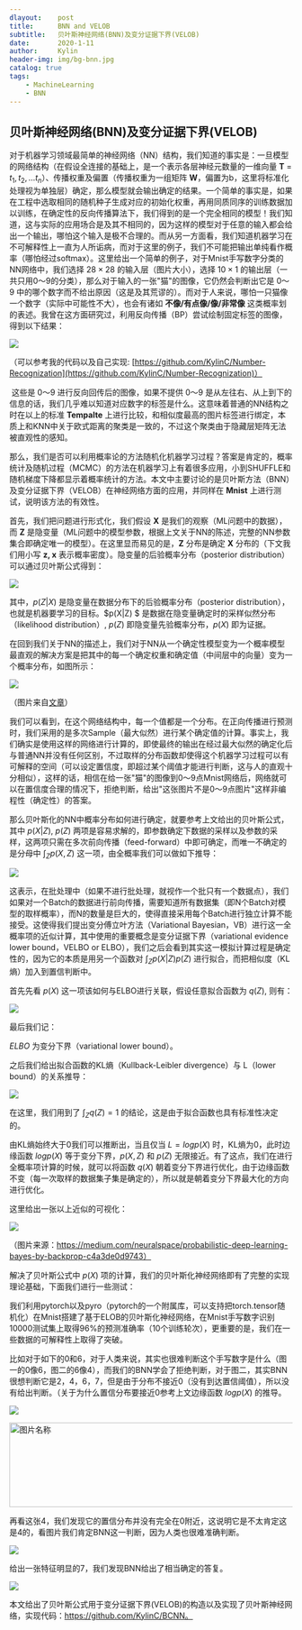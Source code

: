 ```yaml
---
dlayout:    post
title:      BNN and VELOB
subtitle:   贝叶斯神经网络(BNN)及变分证据下界(VELOB)
date:       2020-1-11
author:     Kylin
header-img: img/bg-bnn.jpg
catalog: true
tags:
    - MachineLearning
    - BNN
---
```




## 贝叶斯神经网络(BNN)及变分证据下界(VELOB)

​        对于机器学习领域最简单的神经网络（NN）结构，我们知道的事实是：一旦模型的网络结构（在假设全连接的基础上，是一个表示各层神经元数量的一维向量 **T** = $t_1, t_2, \dots t_n$）、传播权重及偏置（传播权重为一组矩阵 **W**，偏置为b，这里将标准化处理视为单独层）确定，那么模型就会输出确定的结果。一个简单的事实是，如果在工程中选取相同的随机种子生成对应的初始化权重，再用同质同序的训练数据加以训练，在确定性的反向传播算法下，我们得到的是一个完全相同的模型！我们知道，这与实际的应用场合是及其不相同的，因为这样的模型对于任意的输入都会给出一个输出，哪怕这个输入是极不合理的。而从另一方面看，我们知道机器学习在不可解释性上一直为人所诟病，而对于这里的例子，我们不可能把输出单纯看作概率（哪怕经过softmax）。这里给出一个简单的例子，对于Mnist手写数字分类的NN网络中，我们选择 $28\times 28$ 的输入层（图片大小），选择 $10\times 1$ 的输出层（一共只用0～9的分类），那么对于输入的一张"猫"的图像，它仍然会判断出它是 0～9 中的哪个数字而不给出原因（这是及其荒谬的）。而对于人来说，哪怕一只猫像一个数字（实际中可能性不大），也会有诸如 **不像/有点像/像/非常像** 这类概率划的表述。我曾在这方面研究过，利用反向传播（BP）尝试绘制固定标签的图像，得到以下结果：

![](http://kylinhub.oss-cn-shanghai.aliyuncs.com/2019-12-15-687474703a2f2f6b796c696e6875622e6f73732d636e2d7368616e676861692e616c6979756e63732e636f6d2f323031392d30352d30312d6261636b5f315f315f372d312e706e67.png)

（可以参考我的代码以及自己实现: [https://github.com/KylinC/Number-Recognization](https://github.com/KylinC/Number-Recognization)）

​        这些是 0～9 进行反向回传后的图像，如果不提供 0～9 是从左往右、从上到下的信息的话，我们几乎难以知道对应数字的标签是什么。这意味着普通的NN结构之时在以上的标准 **Tempalte** 上进行比较，和相似度最高的图片标签进行绑定，本质上和KNN中关于欧式距离的聚类是一致的，不过这个聚类由于隐藏层矩阵无法被直观性的感知。

那么，我们是否可以利用概率论的方法随机化机器学习过程？答案是肯定的，概率统计及随机过程（MCMC）的方法在机器学习上有着很多应用，小到SHUFFLE和随机梯度下降都显示着概率统计的方法。本文中主要讨论的是贝叶斯方法（BNN）及变分证据下界（VELOB）在神经网络方面的应用，并同样在 **Mnist** 上进行测试，说明该方法的有效性。

首先，我们把问题进行形式化，我们假设 **X** 是我们的观察（ML问题中的数据），而 **Z** 是隐变量（ML问题中的模型参数，根据上文关于NN的陈述，完整的NN参数集合即确定唯一的模型）。在这里显而易见的是，**Z** 分布是确定 **X** 分布的（下文我们用小写 **z, x** 表示概率密度）。隐变量的后验概率分布（posterior distribution）可以通过贝叶斯公式得到：

![](http://kylinhub.oss-cn-shanghai.aliyuncs.com/2020-03-24-%E6%88%AA%E5%B1%8F2020-03-25%E4%B8%8A%E5%8D%881.04.42.png)

其中，$p(Z|X)$ 是隐变量在数据分布下的后验概率分布（posterior distribution），也就是机器要学习的目标。$p(X|Z) $ 是数据在隐变量确定时的采样似然分布（likelihood distribution）, $p(Z)$ 即隐变量先验概率分布，$p(X)$ 即为证据。

在回到我们关于NN的描述上，我们对于NN从一个确定性模型变为一个概率模型最直观的解决方案是把其中的每一个确定权重和确定值（中间层中的向量）变为一个概率分布，如图所示：

![](http://kylinhub.oss-cn-shanghai.aliyuncs.com/2019-12-15-1351564-20190117143408831-2087596912.png)

（图片来自[文章](https://www.cnblogs.com/wuliytTaotao/p/10281766.html)）

我们可以看到，在这个网络结构中，每一个值都是一个分布。在正向传播进行预测时，我们采用的是多次Sample（最大似然）进行某个确定值的计算。事实上，我们确实是使用这样的网络进行计算的，即使最终的输出在经过最大似然的确定化后与普通NN并没有任何区别，不过取样的分布函数却使得这个机器学习过程可以有可解释的空间（可以设定置信度，即超过某个阈值才能进行判断，这与人的直观十分相似），这样的话，相信在给一张"猫"的图像到0～9点Mnist网络后，网络就可以在置信度合理的情况下，拒绝判断，给出"这张图片不是0～9点图片"这样非编程性（确定性）的答案。

那么贝叶斯化的NN中概率分布如何进行确定，就要参考上文给出的贝叶斯公式，其中 $p(X|Z)$, $p(Z)$ 两项是容易求解的，即参数确定下数据的采样以及参数的采样，这两项只需在多次前向传播（feed-forward）中即可确定，而唯一不确定的是分母中 $\int_{Z}p(X,Z)$ 这一项，由全概率我们可以做如下推导：

![](http://kylinhub.oss-cn-shanghai.aliyuncs.com/2020-03-24-%E6%88%AA%E5%B1%8F2020-03-25%E4%B8%8A%E5%8D%881.05.39.png)

这表示，在批处理中（如果不进行批处理，就视作一个批只有一个数据点），我们如果对一个Batch的数据进行前向传播，需要知道所有数据集（即N个Batch对模型的取样概率），而N的数量是巨大的，使得直接采用每个Batch进行独立计算不能接受。这使得我们提出变分傅立叶方法（Variational Bayesian，VB）进行这一全概率项的近似计算，其中使用的重要概念是变分证据下界（variational evidence lower bound，VELBO or ELBO），我们之后会看到其实这一模拟计算过程是确定性的，因为它的本质是用另一个函数对 $\int_{Z}p(X|Z)p(Z)$ 进行拟合，而把相似度（KL熵）加入到置信判断中。

首先先看 $p(X)$ 这一项该如何与ELBO进行关联，假设任意拟合函数为 $q(Z)$, 则有：

![](http://kylinhub.oss-cn-shanghai.aliyuncs.com/2020-03-24-%E6%88%AA%E5%B1%8F2020-03-25%E4%B8%8A%E5%8D%881.07.26.png)

最后我们记：

$ELBO$ 为变分下界（variational lower bound）。

之后我们给出拟合函数的KL熵（Kullback-Leibler divergence）与 L（lower bound）的关系推导：

![](http://kylinhub.oss-cn-shanghai.aliyuncs.com/2020-03-24-%E6%88%AA%E5%B1%8F2020-03-25%E4%B8%8A%E5%8D%881.08.08.png)

在这里，我们用到了 $\int_Zq(Z)=1$ 的结论，这是由于拟合函数也具有标准性决定的。

由KL熵始终大于0我们可以推断出，当且仅当 $L=logp(X)$ 时，KL熵为0，此时边缘函数 $logp(X)$ 等于变分下界，$p(X,Z)$ 和 $p(Z)$ 无限接近。有了这点，我们在进行全概率项计算的时候，就可以将函数 $q(X)$ 朝着变分下界进行优化，由于边缘函数不变（每一次取样的数据集子集是确定的），所以就是朝着变分下界最大化的方向进行优化。

这里给出一张以上近似的可视化：

![](http://kylinhub.oss-cn-shanghai.aliyuncs.com/2019-12-15-%E6%88%AA%E5%B1%8F2019-12-15%E4%B8%8B%E5%8D%883.20.18.png)

（图片来源：https://medium.com/neuralspace/probabilistic-deep-learning-bayes-by-backprop-c4a3de0d9743）

解决了贝叶斯公式中 $p(X)$ 项的计算，我们的贝叶斯化神经网络即有了完整的实现理论基础，下面我们进行一些测试：

我们利用pytorch以及pyro（pytorch的一个附属库，可以支持把torch.tensor随机化）在Mnist搭建了基于ELOB的贝叶斯化神经网络，在Mnist手写数字识别10000测试集上取得96%的预测准确率（10个训练轮次），更重要的是，我们在一些数据的可解释性上取得了突破。

比如对于如下的0和6，对于人类来说，其实也很难判断这个手写数字是什么（图一的0像6，图二的6像4），而我们的BNN学会了拒绝判断，对于图二，其实BNN很想判断它是2，4，6，7，但是由于分布不接近0（没有到达置信阈值），所以没有给出判断。（关于为什么置信分布要接近0参考上文边缘函数 $logp(X)$ 的推导。

![](http://kylinhub.oss-cn-shanghai.aliyuncs.com/2019-12-15-%E6%88%AA%E5%B1%8F2019-12-15%E4%B8%8B%E5%8D%884.53.43.png)

<img src="http://kylinhub.oss-cn-shanghai.aliyuncs.com/2019-12-15-%E6%88%AA%E5%B1%8F2019-12-15%E4%B8%8B%E5%8D%884.53.31.png" width = "600" height = "150" alt="图片名称" align=center />

再看这张4，我们发现它的置信分布并没有完全在0附近，这说明它是不太肯定这是4的，看图片我们肯定BNN这一判断，因为人类也很难准确判断。

![](http://kylinhub.oss-cn-shanghai.aliyuncs.com/2019-12-15-%E6%88%AA%E5%B1%8F2019-12-15%E4%B8%8B%E5%8D%884.54.36.png)

给出一张特征明显的7，我们发现BNN给出了相当确定的答复。

![](http://kylinhub.oss-cn-shanghai.aliyuncs.com/2019-12-15-%E6%88%AA%E5%B1%8F2019-12-15%E4%B8%8B%E5%8D%884.54.47.png)

本文给出了贝叶斯公式用于变分证据下界(VELOB)的构造以及实现了贝叶斯神经网络，实现代码：https://github.com/KylinC/BCNN。